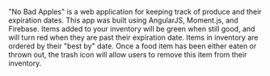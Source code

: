 "No Bad Apples" is a web application for keeping track of produce and their expiration dates. This app was built using AngularJS, Moment.js, and Firebase. Items added to your inventory will be green when still good, and will turn red when they are past their expiration date. Items in inventory are ordered by their "best by" date. Once a food item has been either eaten or thrown out, the trash icon will allow users to remove this item from their inventory.